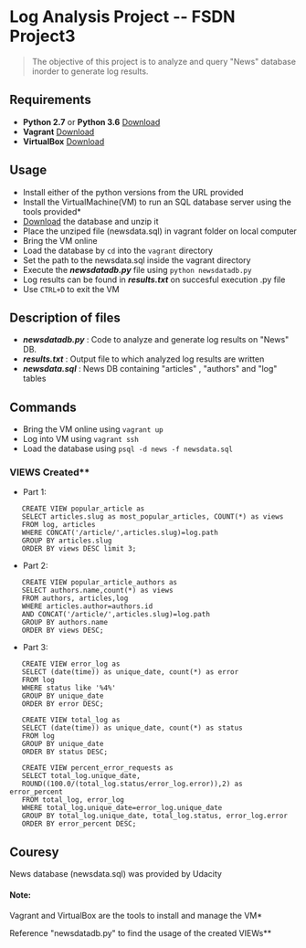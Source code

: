 # Log Analysis Project -- FSDN Project3

 > The objective of this project is to analyze and query "News" database inorder to generate log results.

## Requirements

 - **Python 2.7** or **Python 3.6** [Download](https://www.python.org/downloads/)
 - **Vagrant** [Download](https://www.vagrantup.com/)
 - **VirtualBox** [Download](https://www.virtualbox.org/wiki/Download_Old_Builds_5_1)

## Usage

 - Install either of the python versions from the URL provided
 - Install the VirtualMachine(VM) to run an SQL database server using the tools provided*
 - [Download](https://classroom.udacity.com/nanodegrees/nd004/parts/8d3e23e1-9ab6-47eb-b4f3-d5dc7ef27bf0/modules/bc51d967-cb21-46f4-90ea-caf73439dc59/lessons/262a84d7-86dc-487d-98f9-648aa7ca5a0f/concepts/a9cf98c8-0325-4c68-b972-58d5957f1a91) the database and unzip it
 - Place the unziped file (newsdata.sql) in vagrant folder on local computer
 - Bring the VM online 
 - Load the database by ``` cd ``` into the ``` vagrant ``` directory
 - Set the path to the newsdata.sql inside the vagrant directory  
 - Execute the ***newsdatadb.py*** file using ``` python newsdatadb.py ```
 - Log results can be found in ***results.txt*** on succesful execution .py file
 - Use ``` CTRL+D ``` to exit the VM

## Description of files

 - ***newsdatadb.py***     : Code to analyze and generate log results on "News" DB. 
 - ***results.txt*** 	: Output file to which analyzed log results are written 
 - ***newsdata.sql*** 	: News DB containing "articles" , "authors"  and "log" tables
			     
## Commands 

 - Bring the VM online using ``` vagrant up ``` 
 - Log into VM using ``` vagrant ssh ```
 - Load the database using ``` psql -d news -f newsdata.sql ```

 ### VIEWS Created**
 - Part 1: 
 ``` 
	CREATE VIEW popular_article as
	SELECT articles.slug as most_popular_articles, COUNT(*) as views
    FROM log, articles
    WHERE CONCAT('/article/',articles.slug)=log.path
    GROUP BY articles.slug
    ORDER BY views DESC limit 3;
 ```
 
 - Part 2:
 ```
	CREATE VIEW popular_article_authors as
	SELECT authors.name,count(*) as views
	FROM authors, articles,log
	WHERE articles.author=authors.id
	AND CONCAT('/article/',articles.slug)=log.path
	GROUP BY authors.name
	ORDER BY views DESC;
 ```
 
 - Part 3:
 ```
	CREATE VIEW error_log as
	SELECT (date(time)) as unique_date, count(*) as error
	FROM log
	WHERE status like '%4%'
	GROUP BY unique_date
	ORDER BY error DESC;

	CREATE VIEW total_log as
	SELECT (date(time)) as unique_date, count(*) as status
	FROM log
	GROUP BY unique_date
	ORDER BY status DESC;

	CREATE VIEW percent_error_requests as
	SELECT total_log.unique_date,
	ROUND((100.0/(total_log.status/error_log.error)),2) as error_percent
	FROM total_log, error_log
	WHERE total_log.unique_date=error_log.unique_date
	GROUP BY total_log.unique_date, total_log.status, error_log.error
	ORDER BY error_percent DESC;
 ```
 
## Couresy

 News database (newsdata.sql) was provided by Udacity

 #### Note:
 
 Vagrant and VirtualBox are the tools to install and manage the VM*
 
 Reference "newsdatadb.py" to find the usage of the created VIEWs**
